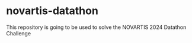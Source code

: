 # novartis-datathon

This repository is going to be used to solve the NOVARTIS 2024 Datathon Challenge







